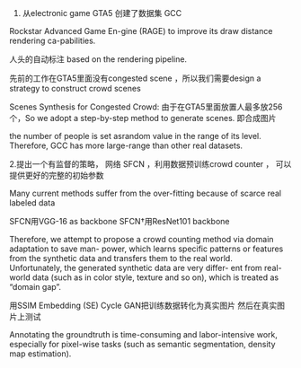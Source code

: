 1. 从electronic game GTA5 创建了数据集 GCC  

Rockstar Advanced Game En-gine (RAGE) to improve its draw distance rendering ca-pabilities.  

人头的自动标注 based on the rendering pipeline.  

先前的工作在GTA5里面没有congested scene ，所以我们需要design a strategy to construct crowd scenes

Scenes Synthesis for Congested Crowd: 由于在GTA5里面放置人最多放256个，So we adopt a step-by-step method to generate scenes. 即合成图片  

the number of people is set asrandom value in the range of its level. Therefore, GCC has more large-range than other real datasets.  



2.提出一个有监督的策略，  网络 SFCN     ，利用数据预训练crowd counter ，  可以提供更好的完整的初始参数    

Many current methods suffer from the over-fitting because of scarce real labeled data  


SFCN用VGG-16 as backbone
SFCN†用ResNet101 backbone


Therefore, we attempt to propose a crowd counting method via domain adaptation to save man- power, which learns specific patterns or features from the synthetic data and transfers them to the real world.  
Unfortunately, the generated synthetic data are very differ- ent from real-world data (such as in color style, texture and so on), which is treated as “domain gap”. 

用SSIM Embedding (SE) Cycle GAN把训练数据转化为真实图片  然后在真实图片上测试



Annotating the groundtruth is  time-consuming and labor-intensive work, especially for pixel-wise tasks (such as semantic segmentation, density map estimation).



 
